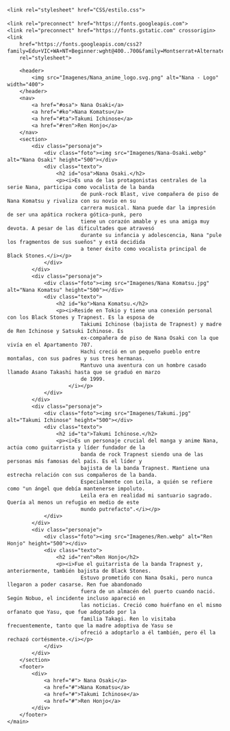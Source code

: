 <html lang="en">

<head>
    <meta charset="UTF-8">
    <meta name="viewport" content="width=device-width, initial-scale=1.0">
    <title>Document</title>

    <link rel="stylesheet" href="CSS/estilo.css">

    <link rel="preconnect" href="https://fonts.googleapis.com">
    <link rel="preconnect" href="https://fonts.gstatic.com" crossorigin>
    <link
        href="https://fonts.googleapis.com/css2?family=Edu+VIC+WA+NT+Beginner:wght@400..700&family=Montserrat+Alternates:ital,wght@0,100;0,200;0,300;0,400;0,500;0,600;0,700;0,800;0,900;1,100;1,200;1,300;1,400;1,500;1,600;1,700;1,800;1,900&display=swap"
        rel="stylesheet">
</head>

<body>
    <main>

        <header>
            <img src="Imagenes/Nana_anime_logo.svg.png" alt="Nana - Logo" width="400">
        </header>
        <nav>
            <a href="#osa"> Nana Osaki</a>
            <a href="#ko">Nana Komatsu</a>
            <a href="#ta">Takumi Ichinose</a>
            <a href="#ren">Ren Honjo</a>
        </nav>
        <section>
            <div class="personaje">
                <div class="foto"><img src="Imagenes/Nana-Osaki.webp" alt="Nana Osaki" height="500"></div>
                <div class="texto">
                    <h2 id="osa">Nana Osaki.</h2>
                    <p><i>Es una de las protagonistas centrales de la serie Nana, participa como vocalista de la banda
                            de punk-rock Blast, vive compañera de piso de Nana Komatsu y rivaliza con su novio en su
                            carrera musical. Nana puede dar la impresión de ser una apática rockera gótica-punk, pero
                            tiene un corazón amable y es una amiga muy devota. A pesar de las dificultades que atravesó
                            durante su infancia y adolescencia, Nana "pule los fragmentos de sus sueños" y está decidida
                            a tener éxito como vocalista principal de Black Stones.</i></p>
                </div>
            </div>
            <div class="personaje">
                <div class="foto"><img src="Imagenes/Nana Komatsu.jpg" alt="Nana Komatsu" height="500"></div>
                <div class="texto">
                    <h2 id="ko">Nana Komatsu.</h2>
                    <p><i>Reside en Tokio y tiene una conexión personal con los Black Stones y Trapnest. Es la esposa de
                            Takiumi Ichinose (bajista de Trapnest) y madre de Ren Ichinose y Satsuki Ichinose. Es
                            ex-compañera de piso de Nana Osaki con la que vivía en el Apartamento 707.
                            Hachi creció en un pequeño pueblo entre montañas, con sus padres y sus tres hermanas.
                            Mantuvo una aventura con un hombre casado llamado Asano Takashi hasta que se graduó en marzo
                            de 1999.
                        </i></p>
                </div>
            </div>
            <div class="personaje">
                <div class="foto"><img src="Imagenes/Takumi.jpg" alt="Takumi Ichinose" height="500"></div>
                <div class="texto">
                    <h2 id="ta">Takumi Ichinose.</h2>
                    <p><i>Es un personaje crucial del manga y anime Nana, actúa como guitarrista y líder fundador de la
                            banda de rock Trapnest siendo una de las personas más famosas del país. Es el líder y
                            bajista de la banda Trapnest. Mantiene una estrecha relación con sus compañeros de la banda.
                            Especialmente con Leila, a quién se refiere como "un ángel que debía mantenerse impoluto.
                            Leila era en realidad mi santuario sagrado. Quería al menos un refugio en medio de este
                            mundo putrefacto".</i></p>
                </div>
            </div>
            <div class="personaje">
                <div class="foto"><img src="Imagenes/Ren.webp" alt="Ren Honjo" height="500"></div>
                <div class="texto">
                    <h2 id="ren">Ren Honjo</h2>
                    <p><i>Fue el guitarrista de la banda Trapnest y, anteriormente, también bajista de Black Stones.
                            Estuvo prometido con Nana Osaki, pero nunca llegaron a poder casarse. Ren fue abandonado
                            fuera de un almacén del puerto cuando nació. Según Nobuo, el incidente incluso apareció en
                            las noticias. Creció como huérfano en el mismo orfanato que Yasu, que fue adoptado por la
                            familia Takagi. Ren lo visitaba frecuentemente, tanto que la madre adoptiva de Yasu se
                            ofreció a adoptarlo a él también, pero él la rechazó cortésmente.</i></p>
                </div>
            </div>
        </section>
        <footer>
            <div>
                <a href="#"> Nana Osaki</a>
                <a href="#">Nana Komatsu</a>
                <a href="#">Takumi Ichinose</a>
                <a href="#">Ren Honjo</a>
            </div>
        </footer>
    </main>
</body>
